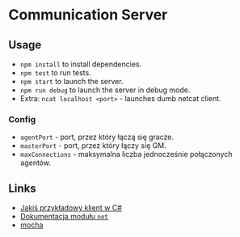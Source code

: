 # Communication Server

## Usage

- `npm install` to install dependencies.
- `npm test` to run tests.
- `npm start` to launch the server.
- `npm run debug` to launch the server in debug mode.
- Extra: `ncat localhost <port>` - launches dumb netcat client.

### Config

- `agentPort` - port, przez który łączą się gracze.
- `masterPort` - port, przez który łączy się GM.
- `maxConnections` - maksymalna liczba jednocześnie połączonych agentów.

## Links

- [Jakiś przykładowy klient w C#](https://jckjaer.dk/2016/07/06/sending-utf-8-json-through-tcpclient-in-c/)
- [Dokumentacja modułu `net`](https://nodejs.org/api/net.html)
- [mocha](https://mochajs.org/#run-cycle-overview)
